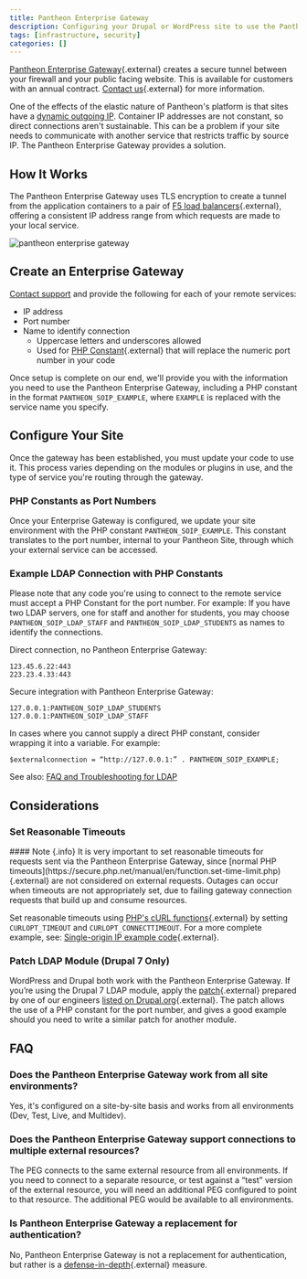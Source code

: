 ```yaml
---
title: Pantheon Enterprise Gateway
description: Configuring your Drupal or WordPress site to use the Pantheon Enterprise Gateway as a defense-in-depth solution to access systems behind firewalls.
tags: [infrastructure, security]
categories: []
---
```

[Pantheon Enterprise Gateway](https://pantheon.io/features/secure-integration){.external} creates a secure tunnel between your firewall and your public facing website. This is available for customers with an annual contract. [Contact us](https://pantheon.io/contact-us){.external} for more information.

One of the effects of the elastic nature of Pantheon's platform is that sites have a [dynamic outgoing IP](/docs/outgoing-ips/). Container IP addresses are not constant, so direct connections aren't sustainable. This can be a problem if your site needs to communicate with another service that restricts traffic by source IP. The Pantheon Enterprise Gateway provides a solution.

## How It Works
The Pantheon Enterprise Gateway uses TLS encryption to create a tunnel from the application containers to a pair of [F5 load balancers](https://f5.com/glossary/load-balancer){.external}, offering a consistent IP address range from which requests are made to your local service.

![pantheon enterprise gateway](/source/docs/assets/images/PEG_diagram.png)

## Create an Enterprise Gateway
[Contact support](/docs/support) and provide the following for each of your remote services:

* IP address
* Port number
* Name to identify connection
   - Uppercase letters and underscores allowed
  -  Used for [PHP Constant](https://secure.php.net/manual/en/language.constants.php){.external} that will replace the numeric port number in your code

Once setup is complete on our end, we'll provide you with the information you need to use the Pantheon Enterprise Gateway, including a PHP constant in the format `PANTHEON_SOIP_EXAMPLE`, where `EXAMPLE` is replaced with the service name you specify.

## Configure Your Site

Once the gateway has been established, you must update your code to use it. This process varies depending on the modules or plugins in use, and the type of service you're routing through the gateway.

### PHP Constants as Port Numbers

Once your Enterprise Gateway is configured, we update your site environment with the PHP constant `PANTHEON_SOIP_EXAMPLE`. This constant translates to the port number, internal to your Pantheon Site, through which your external service can be accessed.

###  Example LDAP Connection with PHP Constants

Please note that any code you're using to connect to the remote service must accept a PHP Constant for the port number. For example: If you have two LDAP servers, one for staff and another for students, you may choose `PANTHEON_SOIP_LDAP_STAFF` and `PANTHEON_SOIP_LDAP_STUDENTS` as names to identify the connections.

Direct connection, no Pantheon Enterprise Gateway:
```nohighlight
123.45.6.22:443
223.23.4.33:443
```

Secure integration with Pantheon Enterprise Gateway:
```nohighlight
127.0.0.1:PANTHEON_SOIP_LDAP_STUDENTS
127.0.0.1:PANTHEON_SOIP_LDAP_STAFF
```

In cases where you cannot supply a direct PHP constant, consider wrapping it into a variable. For example:

```nohighlight
$externalconnection = “http://127.0.0.1:” . PANTHEON_SOIP_EXAMPLE;
```
See also: [FAQ and Troubleshooting for LDAP](https://pantheon.io/docs/ldap-and-ldaps/#frequently-asked-questions)

## Considerations
### Set Reasonable Timeouts
<div class="alert alert-info" markdown="1">
#### Note {.info}
It is very important to set reasonable timeouts for requests sent via the Pantheon Enterprise Gateway, since [normal PHP timeouts](https://secure.php.net/manual/en/function.set-time-limit.php){.external} are not considered on external requests. Outages can occur when timeouts are not appropriately set, due to failing gateway connection requests that build up and consume resources.
</div>

Set reasonable timeouts using [PHP's cURL functions](https://secure.php.net/manual/en/function.curl-setopt.php){.external} by setting `CURLOPT_TIMEOUT` and `CURLOPT_CONNECTTIMEOUT`. For a more complete example, see: [Single-origin IP example code](https://github.com/pantheon-systems/soip-example){.external}.

### Patch LDAP Module (Drupal 7 Only)
WordPress and Drupal both work with the Pantheon Enterprise Gateway. If you’re using the Drupal 7 LDAP module, apply the [patch](https://www.drupal.org/files/issues/ldap_php-constant-port_1.patch){.external} prepared by one of our engineers [listed on Drupal.org](https://www.drupal.org/node/2283273){.external}. The patch allows the use of a PHP constant for the port number, and gives a good example should you need to write a similar patch for another module.

## FAQ

### Does the Pantheon Enterprise Gateway work from all site environments?

Yes, it's configured on a site-by-site basis and works from all environments (Dev, Test, Live, and Multidev).

### Does the Pantheon Enterprise Gateway support connections to multiple external resources?
The PEG connects to the same external resource from all environments. If you need to connect to a separate resource, or test against a “test” version of the external resource, you will need an additional PEG configured to point to that resource. The additional PEG would be available to all environments.

### Is Pantheon Enterprise Gateway a replacement for authentication?

No, Pantheon Enterprise Gateway is not a replacement for authentication, but rather is a [defense-in-depth](https://en.wikipedia.org/wiki/Defense_in_depth_%28computing%29){.external} measure.
